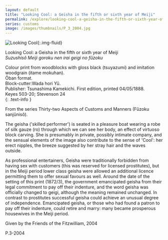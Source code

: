 ```yaml
---
layout: default
title: "Looking Cool: a Geisha in the fifth or sixth year of Meiji"
permalink: /explore/looking-cool-a-geisha-in-the-fifth-or-sixth-year-of-meiji
series: customs
image: /images/thumbnails/P_3_2004.jpg
---
```

![Looking Cool]({{site.baseurl}}/images/P_3_2004.jpg){:.img-fluid}

Looking Cool: a Geisha in the fifth or sixth year of Meiji  
_Suzushisô Meiji goroku nen irai geigi no fûzoku_

Colour print from woodblocks  with gloss black (tsuyazumi) and imitation woodgrain (itame mokuhan).  
Ôban format.  
Block-cutter:Wada hori Yû.  
Publisher: Tsunashima Kamekichi. First edition, printed 04/05/1888.  
Keyes 503-20; Stevenson 24  
{: .text-info }

From the series Thirty-two Aspects of Customs and Manners (Fûzoku sanjûnisô).

The geisha ('skilled performer') is seated in a pleasure boat wearing a robe of silk
gauze (ro) through which we can see her body, an effect
of virtuoso block carving. She is presumably in private, possibly
intimate company, and the sensual elements of the image also contribute
to the sense of 'Cool': her erect nipples, the breeze suggested
by her stray hair and the waves outside.

As professional entertainers, Geisha were traditionally forbidden from having sex with customers (this was reserved for licensed prostitutes), but in the Meiji period
lower class geisha were allowed an additional licence permitting
them to offer sexual favours as well. Around the date of the setting
of this print (1872/3), the government emancipated geisha from their
legal commitment to pay off their indenture, and the word geisha
was officially changed to geigi, although the meaning
remained unchanged. In contrast to prostitutes successful geisha
could achieve an unusual degree of independence. Emancipated geisha,
or those who had found a patron to pay off their indenture, could
retire and marry: many became prosperous housewives in the Meiji
period.

Given by the Friends of the Fitzwilliam, 2004

P.3-2004
